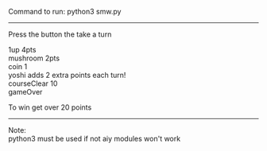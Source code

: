 Command to run: 
python3 smw.py

---

Press the button the take a turn

1up 4pts  
mushroom 2pts  
coin 1  
yoshi adds 2 extra points each turn!  
courseClear 10  
gameOver  

To win get over 20 points

---

Note:  
python3 must be used if not aiy modules won't work